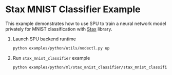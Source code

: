 # Stax MNIST Classifier Example

This example demonstrates how to use SPU to train a neural network model privately for MNIST classification with
[Stax](https://jax.readthedocs.io/en/latest/jax.example_libraries.stax.html) library.

1. Launch SPU backend runtime

    ```sh
    python examples/python/utils/nodectl.py up
    ```

2. Run `stax_mnist_classifier` example

    ```sh
    python examples/python/ml/stax_mnist_classifier/stax_mnist_classifier.py
    ```
